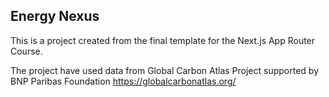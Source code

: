 ## Energy Nexus ##
This is a project created from the final template for the Next.js App Router Course. 

The project have used data from Global Carbon Atlas Project supported by BNP Paribas Foundation
https://globalcarbonatlas.org/




